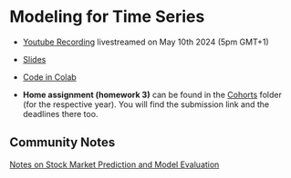 # Modeling for Time Series

- [Youtube Recording](https://www.youtube.com/watch?v=_dm2G9CbDTM) livestreamed on May 10th 2024 (5pm GMT+1)

- [Slides](https://docs.google.com/presentation/d/e/2PACX-1vQQ1sQQvcCc9RvIPM73mPeMsUJEfMaZR6StYv24C6ROMqIkioWLN6VKizC2TW3hXYLqmxbZYmTLenXV/pub?start=false&loop=false&delayms=3000)  

- [Code in Colab](https://github.com/DataTalksClub/stock-markets-analytics-zoomcamp/blob/main/03-modeling/Module_3_Colab_Time_Series_Modeling.ipynb)

- **Home assignment (homework 3)** can be found in the [Cohorts](../cohorts/) folder (for the respective year). You will find the submission link and the deadlines there too.


## Community Notes
[Notes on Stock Market Prediction and Model Evaluation](https://github.com/AnnalieseTech/ANALYTICS_IN_STOCK_MARKET_ZOOMCAMP/blob/main/Week_03_Modeling/Modeling_Notes.md)
